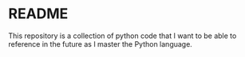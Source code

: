 # README

This repository is a collection of python code that I want to be able to reference in the future as I master the Python language.
